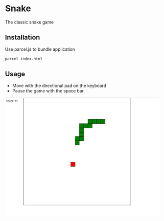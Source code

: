 # Snake

The classic snake game 

## Installation

Use parcel.js to bundle application

```bash
parcel index.html
```

## Usage

* Move with the directional pad on the keyboard
* Pause the game with the space bar



![alt Snake](https://github.com/incrinage/snake/blob/main/snake.PNG)

